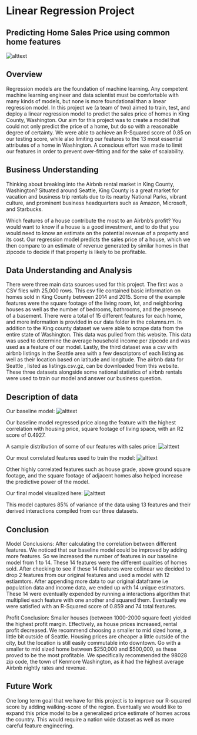 # Linear Regression Project
## Predicting Home Sales Price using common home features

![alttext](https://i.ibb.co/s9r59x2/Seattle-Rainier-photo.jpg)

## Overview

Regression models are the foundation of machine learning. Any competent machine learning engineer and data scientist must be comfortable with many kinds of models, but none is more foundational than a linear regression model. In  this project we (a team of two) aimed to train, test, and deploy a linear regression model to predict the sales price of homes in King County, Washington. Our aim for this project was to create a model that could not only predict the price of a home, but do so with a reasonable degree of certainty. We were able to achieve an R-Squared score of 0.85 on our testing score, while also limiting our features to the 13 most essential attributes of a home in Washington. A conscious effort was made to limit our features in order to prevent over-fitting and for the sake of scalability. 

## Business Understanding

Thinking about breaking into the Airbnb rental market in King County, Washington?  Situated around Seattle, King County is a great market for vacation and business trip rentals due to its nearby National Parks, vibrant culture, and prominent business headquarters such as Amazon, Microsoft, and Starbucks.

Which features of a house contribute the most to an Airbnb’s profit? You would want to know if a house is a good investment, and to do that you would need to know an estimate on the potential revenue of a property and its cost. Our regression model predicts the sales price of a house, which we then compare to an estimate of revenue generated by similar homes in that zipcode to decide if that property is likely to be profitable.

## Data Understanding and Analysis

There were three main data sources used for this project. The first was a CSV files with 25,000 rows. This csv file contained basic information on homes sold in King County between 2014 and 2015. Some of the example features were the square footage of the living room, lot, and neighboring houses as well as the number of bedrooms, bathrooms, and the presence of a basement. There were a total of 15 different features for each home, and more information is provided in our data folder in the columns.rm. In addition to the King county dataset we were able to scrape data from the entire state of Washington. This data was pulled from this website.   This data was used to determine the average household income per zipcode and was used as a feature of our model. Lastly, the third dataset was a csv with airbnb listings in the Seattle area with a few descriptors of each listing as well as their location based on latitude and longitude. The airbnb data for Seattle , listed as listings.csv.gz, can be downloaded from this website. These three datasets alongside some national statistics of airbnb rentals were used to train our model and answer our business question. 
 
## Description of data

Our baseline model: 
![alttext](https://i.ibb.co/2gPCLmk/sales-price-sqft-living-model.png)

Our baseline model regressed price along the feature with the highest correlation with housing price, square footage of living space, with an R2 score of 0.4927.

A sample distribution of some of our features with sales price: 
![alttext]([https://i.ibb.co/PC1hVKj/output.png](https://i.ibb.co/dctMhXH/top-3-features.png))

Our most correlated features used to train the model: 
![alttext](https://i.ibb.co/2vj881n/top-3-features.png)

Other highly correlated features such as house grade, above ground square footage, and the square footage of adjacent homes also helped increase the predictive power of the model.

Our final model visualized here: 
![alttext](https://i.ibb.co/SxqX2hV/model-final.png)

This model captures 85% of variance of the data using 13 features and their derived interactions compiled from our three datasets.

## Conclusion


Model Conclusions:
After calculating the correlation between different features. We noticed that our baseline model could be improved  by adding more features. So we increased the number of features in our baseline model from 1 to 14. These 14 features were the different qualities of homes sold. After checking to see if these 14 features were collinear we decided to drop 2 features from our original features and used a model with 12 estiamtors. After appending more data to our original dataframe i.e population data and income data, we ended up with 14 unique estimators. These 14 were eventually expended by running a interactions algorithm that multiplied each feature with one another and squared them. Eventually we were satisfied with an R-Squared score of 0.859 and 74 total features. 

Profit Conclusion:
Smaller houses (between 1000-2000 square feet) yielded the highest profit margin. Effectively, as house prices increased, rental profit decreased. We recommend choosing a smaller to mid sized home, a little bit outside of Seattle. Housing prices are cheaper a little outside of the city, but the location is still easily commutable into downtown. Go with a smaller to mid sized home between $250,000 and $500,000, as these proved to be the most profitable. We specifically recommended the 98028 zip code, the town of Kenmore Washington, as it had the highest average  Airbnb nightly rates and revenue. 

## Future Work

One long term goal that we have for this project is to improve our R-squared score by adding walking-score of the region. Eventually we would like to expand this price model to be  a generalized price estimate of homes across the country. This would require a nation wide dataset as well as more careful feature engineering.  






